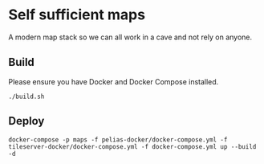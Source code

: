 # Self sufficient maps

A modern map stack so we can all work in a cave and not rely on anyone.

## Build

Please ensure you have Docker and Docker Compose installed.

`./build.sh`

## Deploy

`docker-compose -p maps -f pelias-docker/docker-compose.yml -f tileserver-docker/docker-compose.yml -f docker-compose.yml up --build -d`
